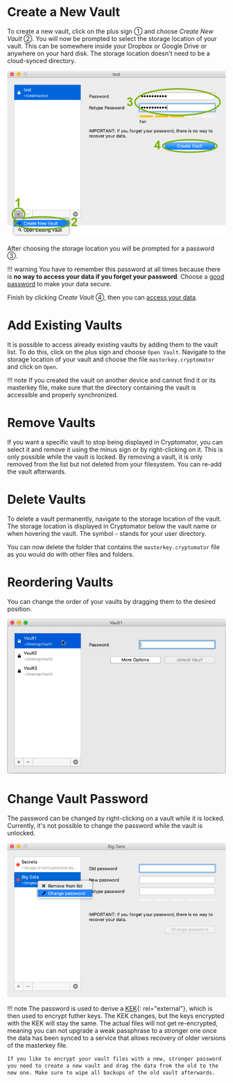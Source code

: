 # Create a New Vault

To create a new vault, click on the plus sign ① and choose _Create New Vault_ ②. You will now be prompted to select the storage location of your vault. This can be somewhere inside your Dropbox or Google Drive or anywhere on your hard disk. The storage location doesn't need to be a cloud-synced directory.

![How to create a new vault](../img/desktop/create-new-vault.png)

After choosing the storage location you will be prompted for a password ③.

!!! warning
    You have to remember this password at all times because there is **no way to access your data if you forget your password**. Choose a [good password](../../security/advice/#good-passwords) to make your data secure.

Finish by clicking _Create Vault_ ④, then you can [access your data](access-vault.md).

# Add Existing Vaults

It is possible to access already existing vaults by adding them to the vault list. To do this, click on the plus sign and choose `Open Vault`. Navigate to the storage location of your vault and choose the file `masterkey.cryptomator` and click on `Open`.

!!! note
    If you created the vault on another device and cannot find it or its masterkey file, make sure that the directory containing the vault is accessible and properly synchronized.

# Remove Vaults

If you want a specific vault to stop being displayed in Cryptomator, you can select it and remove it using the minus sign or by right-clicking on it. This is only possible while the vault is locked. By removing a vault, it is only removed from the list but not deleted from your filesystem. You can re-add the vault afterwards.

# Delete Vaults

To delete a vault permanently, navigate to the storage location of the vault. The storage location is displayed in Cryptomator below the vault name or when hovering the vault. The symbol `~` stands for your user directory.

You can now delete the folder that contains the `masterkey.cryptomator` file as you would do with other files and folders.

# Reordering Vaults

You can change the order of your vaults by dragging them to the desired position.

![How to reorder vaults](../img/desktop/move-vaults.gif)

# Change Vault Password

The password can be changed by right-clicking on a vault while it is locked. Currently, it's not possible to change the password while the vault is unlocked.

![How to change vault password](../img/desktop/change-password.png)

!!! note
    The password is used to derive a [KEK](https://en.wikipedia.org/wiki/Glossary_of_cryptographic_keys){: rel="external"}, which is then used to encrypt futher keys. The KEK changes, but the keys encrypted with the KEK will stay the same. The actual files will not get re-encrypted, meaning you can not upgrade a weak passphrase to a stronger one once the data has been synced to a service that allows recovery of older versions of the masterkey file.
    
    If you like to encrypt your vault files with a new, stronger password you need to create a new vault and drag the data from the old to the new one. Make sure to wipe all backups of the old vault afterwards.
